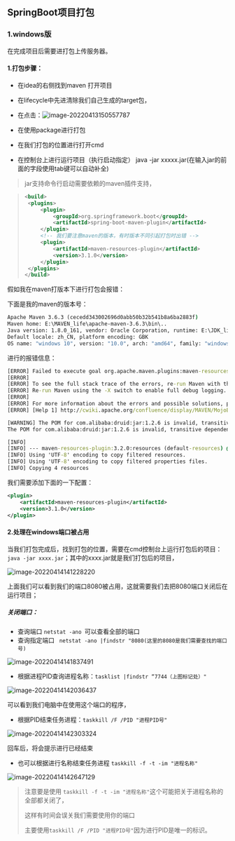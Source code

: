 ## SpringBoot项目打包

### 	1.windows版



在完成项目后需要进打包上传服务器。

#### 1.打包步骤：

- 在idea的右侧找到maven 打开项目
- 在lifecycle中先进清除我们自己生成的target包，
- 在点击：![image-20220413150557787](https://qinfeng-typora-img.oss-cn-chengdu.aliyuncs.com/img/202204131506902.png)

- 在使用package进行打包
- 在我们打包的位置进行打开cmd
- 在控制台上进行运行项目（执行启动指定） java -jar xxxxx.jar(在输入jar的前面的字段使用tab键可以自动补全)

> jar支持命令行启动需要依赖的maven插件支持，

> ```xml
> <build>
>  <plugins>
>      <plugin>
>          <groupId>org.springframework.boot</groupId>
>          <artifactId>spring-boot-maven-plugin</artifactId>
>      </plugin>
>      <!-- 我们要注意maven的版本，有时版本不同引起打包时出错 -->
>      <plugin>
>          <artifactId>maven-resources-plugin</artifactId>
>          <version>3.1.0</version>
>      </plugin>
>  </plugins>
> </build>
> ```

假如我在maven打版本下进行打包会报错：

下面是我的maven的版本号：

```  cmd
Apache Maven 3.6.3 (cecedd343002696d0abb50b32b541b8a6ba2883f)
Maven home: E:\MAVEN_life\apache-maven-3.6.3\bin\..
Java version: 1.8.0_161, vendor: Oracle Corporation, runtime: E:\JDK_life\jre
Default locale: zh_CN, platform encoding: GBK
OS name: "windows 10", version: "10.0", arch: "amd64", family: "windows"```  
```

进行的报错信息：

```cmd
[ERROR] Failed to execute goal org.apache.maven.plugins:maven-resources-plugin:3.2.0:resources (default-resources) on project demo1: Input length = 1 -> [Help 1]
[ERROR] 
[ERROR] To see the full stack trace of the errors, re-run Maven with the -e switch.
[ERROR] Re-run Maven using the -X switch to enable full debug logging.
[ERROR] 
[ERROR] For more information about the errors and possible solutions, please read the following articles:
[ERROR] [Help 1] http://cwiki.apache.org/confluence/display/MAVEN/MojoExecutionException
```



```cmd
[WARNING] The POM for com.alibaba:druid:jar:1.2.6 is invalid, transitive dependencies (if any) will not be available, enable debug logging for more details
The POM for com.alibaba:druid:jar:1.2.6 is invalid, transitive dependencies (if any) will not be available, enable debug logging for more details

```



```cmd
[INFO] 
[INFO] --- maven-resources-plugin:3.2.0:resources (default-resources) @ demo1 ---
[INFO] Using 'UTF-8' encoding to copy filtered resources.
[INFO] Using 'UTF-8' encoding to copy filtered properties files.
[INFO] Copying 4 resources

```

我们需要添加下面的一下配置：

```xml
<plugin>
    <artifactId>maven-resources-plugin</artifactId>
    <version>3.1.0</version>
</plugin>
```

#### 2.处理在windows端口被占用

​	当我们打包完成后，找到打包的位置，需要在cmd控制台上运行打包后的项目：`java -jar xxxx.jar`；其中的xxxx.jar就是我们打包后的项目，

![image-20220414141228220](https://qinfeng-typora-img.oss-cn-chengdu.aliyuncs.com/img/202204141412380.png)

上面我们可以看到我们的端口8080被占用，这就需要我们去把8080端口关闭后在运行项目；

##### 关闭端口：

- 查询端口 `netstat -ano `可以查看全部的端口
- 查询指定端口 ` netstat -ano |findstr "8080(这里的8080是我们需要查找的端口号)`

![image-20220414141837491](https://qinfeng-typora-img.oss-cn-chengdu.aliyuncs.com/img/202204141418527.png)

- 根据进程PID查询进程名称：`tasklist |findstr “7744（上图标记处）"`

![image-20220414142036437](https://qinfeng-typora-img.oss-cn-chengdu.aliyuncs.com/img/202204141420479.png)

可以看到我们电脑中在使用这个端口的程序，

-  根据PID结束任务进程：`taskkill /F /PID "进程PID号"`

![image-20220414142303324](https://qinfeng-typora-img.oss-cn-chengdu.aliyuncs.com/img/202204141423412.png)

回车后，将会提示进行已经结束

- 也可以根据进行名称结束任务进程 `taskkill -f -t -im "进程名称"`

![image-20220414142647129](https://qinfeng-typora-img.oss-cn-chengdu.aliyuncs.com/img/202204141426163.png)

> 注意要是使用 `taskkill -f -t -im "进程名称"`这个可能把关于进程名称的全部都关闭了，
>
> 这样有时间会误关我们需要使用你的端口
>
> 主要使用`taskkill /F /PID "进程PID号"`因为进行PID是唯一的标识。
